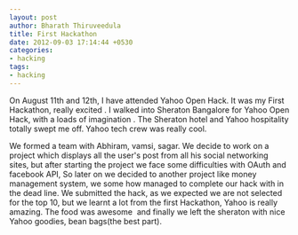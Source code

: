 ```yaml
---
layout: post
author: Bharath Thiruveedula
title: First Hackathon
date: 2012-09-03 17:14:44 +0530
categories:
- hacking
tags:
- hacking
---
```


On August 11th and 12th, I have attended Yahoo Open Hack. It was my First Hackathon, really excited . I walked into Sheraton Bangalore for Yahoo Open Hack, with a loads of imagination . The Sheraton hotel and Yahoo hospitality totally swept me off. Yahoo tech crew was really cool.

We formed a team with Abhiram, vamsi, sagar. We decide to work on a project which displays all the user's post from all his social networking sites, but after starting the project we face some difficulties with OAuth and facebook API, So later on we decided to another project like money management system, we some how managed to complete our hack with in the dead line. We submitted the hack, as we expected we are not selected for the top 10, but we learnt a lot from the first Hackathon, Yahoo is really amazing. The food was awesome  and finally we left the sheraton with nice Yahoo goodies, bean bags(the best part).
